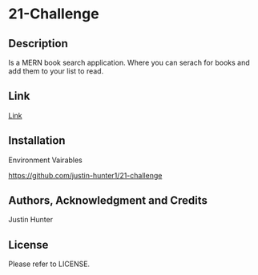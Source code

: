 # 21-Challenge 

## Description
Is a MERN book search application.  Where you can serach for books and add them to your list to read. 

## Link
[Link](https://tw01-challenge.onrender.com)


## Installation
Environment Vairables

https://github.com/justin-hunter1/21-challenge


## Authors, Acknowledgment and Credits
Justin Hunter

## License
Please refer to LICENSE.
